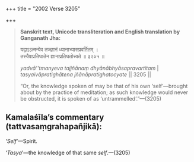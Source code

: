 +++
title = "2002 Verse 3205"

+++
> **Sanskrit text, Unicode transliteration and English translation by Ganganath Jha:** 
>
> यद्वाऽऽत्मन्येव तज्ज्ञानं ध्यानाभ्यासप्रवर्तितम् ।  
> तस्यैवाप्रतिघातेन ज्ञानाप्रतिघतोच्यते ॥ ३२०५ ॥ 
>
> *yadvā''tmanyeva tajjñānaṃ dhyānābhyāsapravartitam* \|  
> *tasyaivāpratighātena jñānāpratighatocyate* \|\| 3205 \|\| 
>
> “Or, the knowledge spoken of may be that of his own ‘self’—brought about by the practice of meditation; as such knowledge would never be obstructed, it is spoken of as ‘untrammelled’.”—(3205)



## Kamalaśīla’s commentary (tattvasaṃgrahapañjikā):

‘*Self*’—Spirit.

‘*Tasya*’—the knowledge of that same *self*.—(3205)


